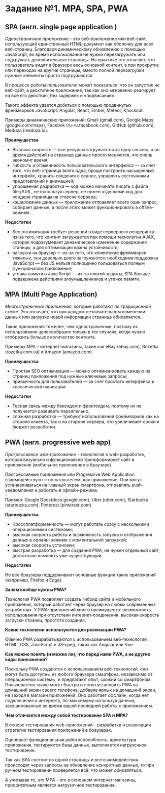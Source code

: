 # Задание №1. MPA, SPA, PWA

## SPA (англ. single page application ) 

 *Одностраничное приложение* - это веб-приложение или веб-сайт, использующий единственный HTML-документ как оболочку для всех веб-страниц. Благодаря динамическому обновлению с помощью JavaScript, во время использования не нужно перезагружать или подгружать дополнительные страницы. На практике это означает, что пользователь видит в браузере весь основной контент, а при прокрутке или переходах на другие страницы, вместо полной перезагрузки нужные элементы просто подгружаются.

В процессе работы пользователю может показаться, что он запустил не веб-сайт, а десктопное приложение, так как оно мгновенно реагирует на все его действия, без задержек и «подвисаний».

Такого эффекта удается добиться с помощью продвинутых фреймворков JavaScript: Angular, React, Ember, Meteor, Knockout.

Примеры динамических приложений: Gmail (gmail.com), Google Maps (google.com/maps), Facebok (ru-ru.facebook.com), GitHub (github.com), Meduza (meduza.io).

**Преимущества**

- Высокая скорость — все ресурсы загружаются за одну сессию, а во время действий на странице данные просто меняются, что очень экономит время;
- гибкость и отзывчивость пользовательского интерфейса — за счет того, что веб-страница всего одна, проще построить насыщенный интерфейс, хранить сведения о сеансе, управлять состояниями представлений и анимацией;
- упрощенная разработка — код можно начинать писать с файла file://URL, не используя сервер, не нужен отдельный код для рендера страницы на стороне сервера;
- кэширование данных — приложение отправляет всего один запрос, собирает данные, а после этого может функционировать в offline-режиме.

**Недостатки**

- Seo оптимизация требует решений в виде серверного рендеринга — из-за того, что контент загружается при помощи технологии AJAX, которая подразумевает динамическое изменение содержания станицы, а для оптимизации важна устойчивость;
- нагрузка на браузер — из-за того, что клиентские фреймворки тяжелые, они довольно долго загружаются;
необходима поддержка JavaScript — без JS нельзя полноценно пользоваться полным функционалом приложения;
- утечка памяти в Java Script — из-за плохой защиты, SPA больше подвержена действиям злоумышленников и утечке памяти.

## MPA  (Multi Page Application)

 *Многостраничные приложения*, которые работают по традиционной схеме. Это означает, что при каждом незначительном изменении данных или загрузке новой информации страница обновляется.

Такие приложения тяжелее, чем одностраничные, поэтому их использование целесообразно только в тех случаях, когда нужно отобразить большое количество контента.

Примеры MPA – интернет-магазины, такие как  eBay (ebay.com), Rozetka (rozetka.com.ua) и Amazon (amazon.com).

**Преимущества**

- Простая SEO оптимизация — можно оптимизировать каждую из страниц приложения под нужные ключевые запросы;
- привычность для пользователей — за счет простого интерфейса и классической навигации.

**Недостатки**

- Тесная связь между бекендом и фронтендом, поэтому их не получается развивать параллельно;
- сложная разработка — требуют использования фреймворков как на стороне клиента, так и на стороне сервера, что увеличивает сроки и бюджет разработки.

## PWA (англ. progressive web app) 

*Прогрессивное web-приложение* - технология в web-разработке, которая визуально и функционально трансформирует сайт в приложение (мобильное приложение в браузере).

Прогрессивные приложения или Progressive Web Application взаимодействуют с пользователем, как приложение. Они могут устанавливаться на главный экран смартфона, отправлять push-уведомления и работать в офлайн-режиме.

Пример: Google Docs(docs.google.com), Uber (uber.com), Starbucks (starbucks.com), Pinterest (pinterest.com).

**Преимущества**

- Кроссплатформенность — могут работать сразу с несколькими операционными системами;
- высокая скорость работы и возможность запуска и отображения данных в офлайн-режиме с моментальной загрузкой;
- высокая скорость установки;
- быстрая разработка — для создания PWA, не нужен отдельный сайт, достаточно изменить уже существующий.

**Недостатки**

Не все браузеры поддерживают основные функции таких приложений (например, Firefox и Edge).

**Зачем вообще нужны PWA?**

Технология PWA позволяет создать гибрид сайта и мобильного приложения, который работает через браузер на любых современных устройствах. У PWA-приложений много преимуществ: возможность использования при отсутствии интернет-соединения, высокая скорость загрузки страниц, простота создания.

**Какие технологии используются для реализации PWA?**

Обычно PWA разрабатываются с использованием веб-технологий HTML, CSS, JavaScript и JS-сред, таких как Angular или Vue.

**Как можно понять (и можно ли), что перед нами PWA, а не другие виды приложений?**

Поскольку PWA создаются с использованием веб-технологий, они могут быть доступны из любого браузера смартфона, независимо от операционной системы, и предлагают опыт, схожий со смартфоном. Пользователи также могут быстро и легко установить PWA на домашний экран своего телефона, добавив ярлык на домашний экран, не заходя в магазин приложений. Оно работает оффлайн, когда нет подключения к интернету, по-максимуму используя данные, закэшированные во время вашей последней работы с приложением. 

**Чем отличается между собой тестирование SPA и MPA?**

В основе тестирования web-приложений - разрабатка и реализация стратегии тестирования приложений в браузерах.

Оценивает функциональная работоспособность, архитектура приложения, тестируются базы данных, выполняется нагрузочное тестирование. 

Так как SPA состоит из одной страницы и все взаимодействия происходят через запросы на обновление конкретных данных, то при ручном тестировании проверяется всё, что может обновляться.

А учитывая то, что MPA - это в основном интернет-магазины, приоритетным является нагрузочное тестирование.





